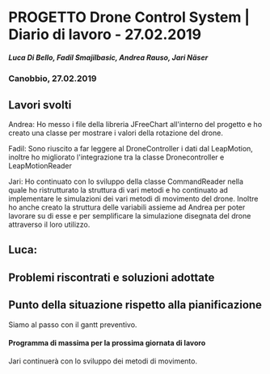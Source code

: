 # PROGETTO Drone Control System | Diario di lavoro - 27.02.2019
##### Luca Di Bello, Fadil Smajilbasic, Andrea Rauso, Jari Näser
### Canobbio, 27.02.2019

## Lavori svolti

Andrea:
Ho messo i file della libreria JFreeChart all'interno del progetto e ho creato una classe per mostrare i valori della rotazione del drone.

Fadil:
Sono riuscito a far leggere al DroneController i dati dal LeapMotion, inoltre ho migliorato l'integrazione tra la classe Dronecontroller e LeapMotionReader

Jari:
Ho continuato con lo sviluppo della classe CommandReader nella quale ho ristrutturato la struttura di vari metodi e ho continuato ad implementare le simulazioni dei vari metodi di movimento del drone.
Inoltre ho anche creato la struttura delle variabili assieme ad Andrea per poter lavorare su di esse e per semplificare la simulazione disegnata del drone attraverso il loro utilizzo.

Luca: 
-

##  Problemi riscontrati e soluzioni adottate


##  Punto della situazione rispetto alla pianificazione
Siamo al passo con il gantt preventivo.

#### Programma di massima per la prossima giornata di lavoro
Jari continuerà con lo sviluppo dei metodi di movimento.
